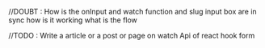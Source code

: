 //DOUBT : How is the onInput and watch function and slug input box are in sync how is it working what is the flow 

//TODO : Write a article or a post or page on watch Api of react hook form